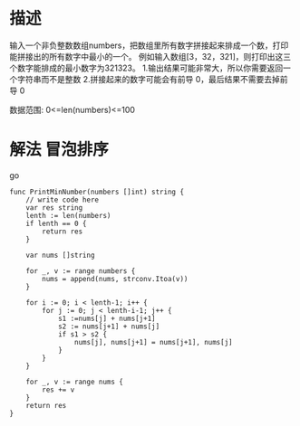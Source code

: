 # 描述
输入一个非负整数数组numbers，把数组里所有数字拼接起来排成一个数，打印能拼接出的所有数字中最小的一个。
例如输入数组[3，32，321]，则打印出这三个数字能排成的最小数字为321323。
1.输出结果可能非常大，所以你需要返回一个字符串而不是整数
2.拼接起来的数字可能会有前导 0，最后结果不需要去掉前导 0

数据范围:
0<=len(numbers)<=100

# 解法 冒泡排序

go
```
func PrintMinNumber(numbers []int) string {
	// write code here
	var res string
	lenth := len(numbers)
	if lenth == 0 {
		return res
	}

	var nums []string

	for _, v := range numbers {
		nums = append(nums, strconv.Itoa(v))
	}

	for i := 0; i < lenth-1; i++ {
		for j := 0; j < lenth-i-1; j++ {
			s1 :=nums[j] + nums[j+1]
			s2 := nums[j+1] + nums[j]
			if s1 > s2 {
				nums[j], nums[j+1] = nums[j+1], nums[j]
			}
		}
	}

	for _, v := range nums {
		res += v
	}
	return res
}
```
